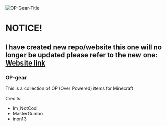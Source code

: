 ![OP-Gear-Title](https://github.com/user-attachments/assets/9a309fc4-b76c-483b-b432-4a0f65ab9f18)

# NOTICE!
## I have created new repo/website this one will no longer be updated please refer to the new one: [Website link](https://fir15playz.github.io/Cools-OP-Gear/)

### OP-gear
This is a collection of OP (Over Powered) items for Minecraft

Credits:
- Im_NotCool
- MasterGumbo
- inon13
